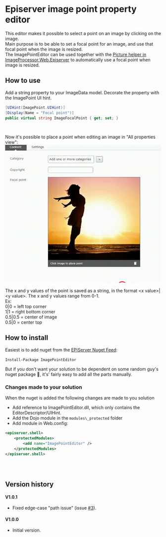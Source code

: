 ﻿# Episerver image point property editor
This editor makes it possible to select a point on an image by clicking on the image.<br/> 
Main purpose is to be able to set a focal point for an image, and use that focal point when the image is resized.
<br/>
The ImagePointEditor can be used together with the 
[Picture helper in ImageProcessor.Web.Episerver](https://hacksbyme.net/2019/01/17/control-the-cropping-of-your-images-with-a-focal-point/) to 
automatically use a focal point when image is resized.

## How to use
Add a string property to your ImageData model. Decorate the property with the ImagePoint UI hint.
````C#
[UIHint(ImagePoint.UIHint)]
[Display(Name = "Focal point")]
public virtual string ImageFocalPoint { get; set; }
````
<br/>

Now it's possible to place a point when editing an image in "All properties view":<br/>
![](https://raw.githubusercontent.com/ErikHen/ImagePointEditor/master/doc/ImagePoint.gif)

The x and y values of the point is saved as a string, in the format &lt;x value&gt;|&lt;y value&gt;. The x and y values range from 0-1. 
<br/>
Ex:<br/>
0|0 = left top corner<br/>
1|1 = right bottom corner <br/>
0.5|0.5 = center of image<br/>
0.5|0 = center top  <br/>

## How to install
Easiest is to add nuget from the [EPiServer Nuget Feed](http://nuget.episerver.com/):

`Install-Package ImagePointEditor`

But if you don't want your solution to be dependent on some random guy's nuget package 🙂, 
it's' fairly easy to add all the parts manually.

### Changes made to your solution
When the nuget is added the following changes are made to you solution
* Add reference to ImagePointEditor.dll, which only contains the EditorDescriptor/UIHint.
* Add the Dojo module in the `modules\_protected` folder
* Add module in Web.config:
````XML
<episerver.shell>
    <protectedModules>
        <add name="ImagePointEditor" />
    </protectedModules>
</episerver.shell>
````
<br/><br/>

## Version history
#### V1.0.1
- Fixed edge-case "path issue" (issue [#3](https://github.com/ErikHen/ImagePointEditor/issues/5)).

#### V1.0.0
- Initial version.
